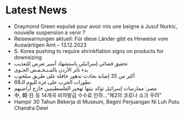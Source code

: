 # Latest News
-  Draymond Green expulsé pour avoir mis une beigne à Jusuf Nurkic, nouvelle suspension à venir ?
-  Reisewarnungen aktuell: Für diese Länder gibt es Hinweise vom Auswärtigen Amt – 13.12.2023
-  S. Korea pushing to require shrinkflation signs on products for downsizing
-  تحقيق قضائي إسرائيلي باستشهاد أسير تعرض للتعذيب
-  بدء تأثر الأردن بالمـنـخـفـض الجـوي
-  أكثر من 35 إصابة بحادث تدهور حافلة على طريق سلحوب
-  تطورات الحرب على غزة لليوم الـ68
-  مصر: ممارسات إسرائيل تؤكد نيتها تهجير الفلسطينيين خارج أراضيهم
-  中, 韓·日 등 14개국 비자발급 수수료 인하…“제2의 코로나 쇼크 우려”
-  Hampir 30 Tahun Bekerja di Museum, Begini Perjuangan Ni Luh Putu Chandra Dewi
